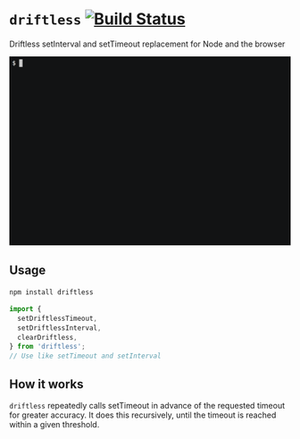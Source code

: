 # `driftless` [![Build Status](https://travis-ci.org/dbkaplun/driftless.svg?branch=master)](https://travis-ci.org/dbkaplun/driftless)

Driftless setInterval and setTimeout replacement for Node and the browser

[![comparison](comparison.gif)](https://asciinema.org/a/183890)

## Usage

```
npm install driftless
```

```js
import {
  setDriftlessTimeout,
  setDriftlessInterval,
  clearDriftless,
} from 'driftless';
// Use like setTimeout and setInterval
```

## How it works

`driftless` repeatedly calls setTimeout in advance of the requested timeout for
greater accuracy. It does this recursively, until the timeout is reached within
a given threshold.
